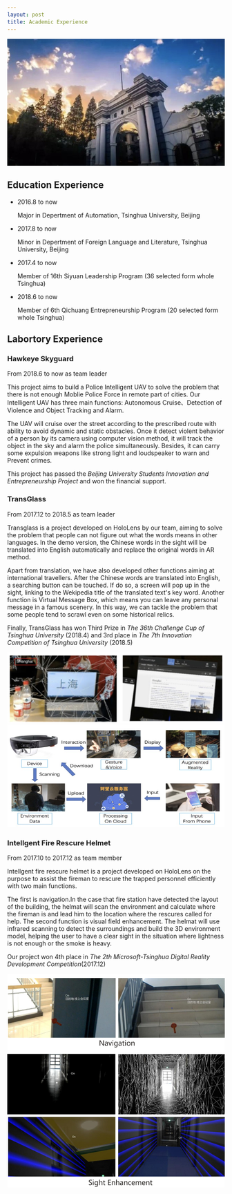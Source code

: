 ```yaml
---
layout: post
title: Academic Experience
---
```

<img src="/images/fulls/Tsinghua.jpg" class="fit image">

## Education Experience

* 2016.8 to now  

  Major in Depertment of Automation, Tsinghua University, Beijing

* 2017.8 to now 

  Minor in Depertment of Foreign Language and Literature, Tsinghua University, Beijing

* 2017.4 to now

  Member of 16th Siyuan Leadership Program  (36 selected form whole Tsinghua)

* 2018.6 to now

  Member of 6th Qichuang Entrepreneurship Program (20 selected form whole Tsinghua)

## Labortory Experience

### Hawkeye Skyguard

From 2018.6 to now as team leader

This project aims to build a Police Intelligent UAV to solve the problem that there is not enough Moblie Police Force in remote part of cities. Our Intelligent UAV has three main functions: Autonomous Cruise、Detection of Violence and Object Tracking and Alarm.

The UAV will cruise over the street according to the prescribed route with ability to avoid dynamic and static obstacles. Once it detect violent behavior of a person by its camera using computer vision method, it will track the object in the sky and alarm the police simultaneously. Besides, it can carry some expulsion weapons like strong light and loudspeaker to warn and Prevent crimes.

This project has passed the *Beijing University Students Innovation and Entrepreneurship Project* and won the  financial support.

### TransGlass 

From 2017.12 to 2018.5 as team leader

Transglass is a project developed on HoloLens by our team, aiming to solve the problem that people can not figure out what the words means in other languages. In the demo version, the Chinese words in the sight will be translated into English automatically and replace the original words in AR method.

Apart from translation, we have also developed other functions aiming at international travellers.  After the Chinese words are translated into English, a searching button can be touched. If do so, a screen will pop up in the sight, linking to the Wekipedia title of the translated text's key word. Another function is Virtual Message Box, which means you can leave any personal message in a famous scenery. In this way, we can tackle the problem that some people tend to scrawl even on some historical relics.

Finally, TransGlass has won Third Prize in *The 36th Challenge Cup of Tsinghua University* (2018.4) and  3rd place in *The 7th Innovation Competition of Tsinghua University* (2018.5)

<img src="/images/fulls/transglass1.jpg" class="fit image">

<img src="/images/fulls/transglass2.jpg" class="fit image">

### Intellgent Fire Rescure Helmet

From 2017.10 to 2017.12 as team member

Intellgent fire rescure helmet is a project developed on HoloLens on the purpose to assist the fireman to rescure the trapped personnel efficiently with two main functions. 

The first is navigation.In the case that fire station have detected the layout of the building, the helmat will scan the environment and calculate where the fireman is and lead him to the location where the rescures called for help. The second function is visual field enhancement. The helmat will use infrared scanning to detect the surroundings and build the 3D environment model, helping the user to have a clear sight in the situation where lightness is not enough or the smoke is heavy.

Our project won 4th place in *The 2th Microsoft-Tsinghua Digital Reality Development Competition*(2017.12)

<img src="/images/fulls/Fire1.jpg" class="fit image">



